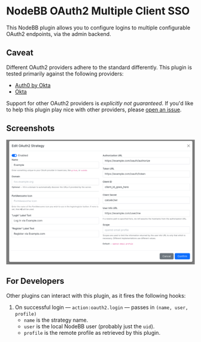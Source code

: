# NodeBB OAuth2 Multiple Client SSO

This NodeBB plugin allows you to configure logins to multiple configurable OAuth2 endpoints, via the admin backend.

## Caveat

Different OAuth2 providers adhere to the standard differently.
This plugin is tested primarily against the following providers:

* [Auth0 by Okta](//auth0.com)
* [Okta](//www.okta.com/)

Support for other OAuth2 providers is _explicitly not guaranteed_.
If you'd like to help this plugin play nice with other providers, please
[open an issue](https://github.com/NodeBB/nodebb-plugin-sso-oauth2-multiple/issues).

## Screenshots

![OAuth2 Strategy Editing](./screenshots/configure.png)

## For Developers

Other plugins can interact with this plugin, as it fires the following hooks:

1. On successful login — `action:oauth2.login` — passes in `(name, user, profile)`
	* `name` is the strategy name.
	* `user` is the local NodeBB user (probably just the `uid`).
	* `profile` is the remote profile as retrieved by this plugin.